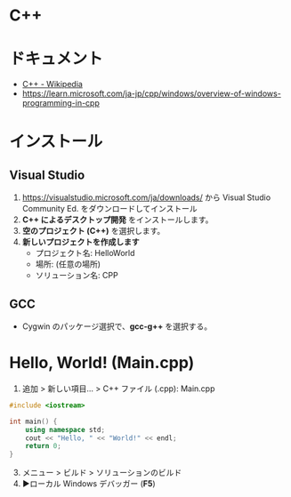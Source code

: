 # C++
# ドキュメント
- [C++ - Wikipedia](https://ja.wikipedia.org/wiki/C%2B%2B)
- https://learn.microsoft.com/ja-jp/cpp/windows/overview-of-windows-programming-in-cpp
# インストール
## Visual Studio
1. https://visualstudio.microsoft.com/ja/downloads/ から Visual Studio Community Ed. をダウンロードしてインストール
2. **C++ によるデスクトップ開発** をインストールします。
3. **空のプロジェクト (C++)** を選択します。
4. **新しいプロジェクトを作成します**
   - プロジェクト名: HelloWorld
   - 場所: (任意の場所)
   - ソリューション名: CPP
## GCC
- Cygwin のパッケージ選択で、**gcc-g++** を選択する。
# Hello, World! (Main.cpp)
1. 追加 > 新しい項目... > C++ ファイル (.cpp): Main.cpp
```cpp
#include <iostream>

int main() {
	using namespace std;
	cout << "Hello, " << "World!" << endl;
	return 0;
}
```
3. メニュー > ビルド > ソリューションのビルド
4. ▶ローカル Windows デバッガー (**F5**)

